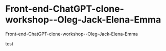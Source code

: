 # Front-end-ChatGPT-clone-workshop--Oleg-Jack-Elena-Emma
Front-end-ChatGPT-clone-workshop--Oleg-Jack-Elena-Emma

test
